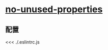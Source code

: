 # [no-unused-properties](https://eslint.vuejs.org/rules/no-unused-properties.html)

## 配置

<<< ./.eslintrc.js
